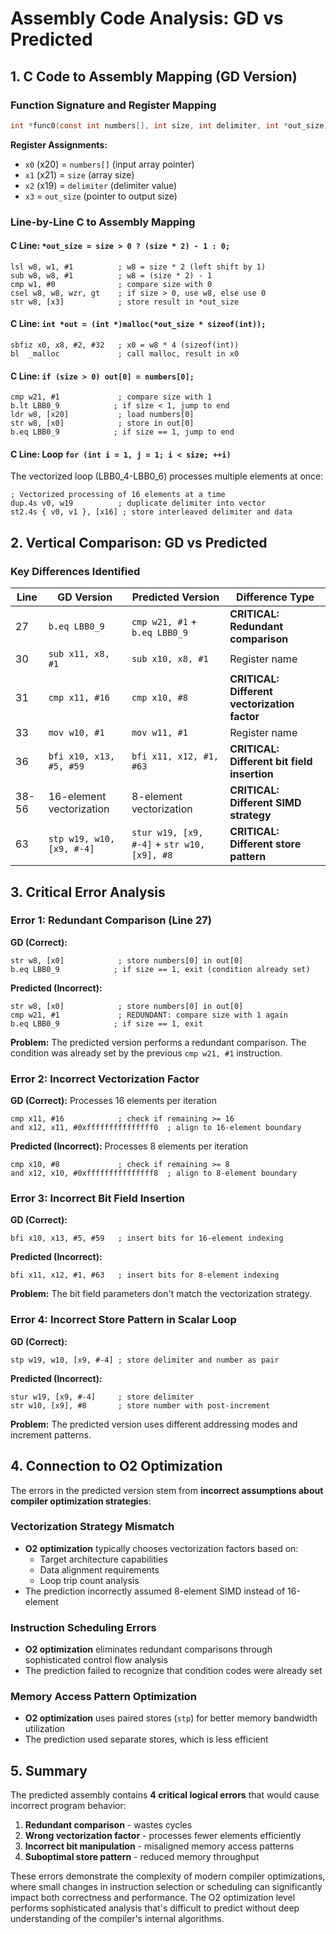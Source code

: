 # Assembly Code Analysis: GD vs Predicted

## 1. C Code to Assembly Mapping (GD Version)

### Function Signature and Register Mapping
```c
int *func0(const int numbers[], int size, int delimiter, int *out_size)
```

**Register Assignments:**
- `x0` (x20) = `numbers[]` (input array pointer)
- `x1` (x21) = `size` (array size)
- `x2` (x19) = `delimiter` (delimiter value)
- `x3` = `out_size` (pointer to output size)

### Line-by-Line C to Assembly Mapping

#### C Line: `*out_size = size > 0 ? (size * 2) - 1 : 0;`
```assembly
lsl	w8, w1, #1          ; w8 = size * 2 (left shift by 1)
sub	w8, w8, #1          ; w8 = (size * 2) - 1
cmp	w1, #0              ; compare size with 0
csel w8, w8, wzr, gt    ; if size > 0, use w8, else use 0
str	w8, [x3]            ; store result in *out_size
```

#### C Line: `int *out = (int *)malloc(*out_size * sizeof(int));`
```assembly
sbfiz x0, x8, #2, #32   ; x0 = w8 * 4 (sizeof(int))
bl	_malloc             ; call malloc, result in x0
```

#### C Line: `if (size > 0) out[0] = numbers[0];`
```assembly
cmp	w21, #1             ; compare size with 1
b.lt LBB0_9            ; if size < 1, jump to end
ldr	w8, [x20]           ; load numbers[0]
str	w8, [x0]            ; store in out[0]
b.eq LBB0_9            ; if size == 1, jump to end
```

#### C Line: Loop `for (int i = 1, j = 1; i < size; ++i)`
The vectorized loop (LBB0_4-LBB0_6) processes multiple elements at once:
```assembly
; Vectorized processing of 16 elements at a time
dup.4s v0, w19          ; duplicate delimiter into vector
st2.4s { v0, v1 }, [x16] ; store interleaved delimiter and data
```

## 2. Vertical Comparison: GD vs Predicted

### Key Differences Identified

| Line | GD Version | Predicted Version | Difference Type |
|------|------------|-------------------|-----------------|
| 27 | `b.eq LBB0_9` | `cmp w21, #1` + `b.eq LBB0_9` | **CRITICAL: Redundant comparison** |
| 30 | `sub x11, x8, #1` | `sub x10, x8, #1` | Register name |
| 31 | `cmp x11, #16` | `cmp x10, #8` | **CRITICAL: Different vectorization factor** |
| 33 | `mov w10, #1` | `mov w11, #1` | Register name |
| 36 | `bfi x10, x13, #5, #59` | `bfi x11, x12, #1, #63` | **CRITICAL: Different bit field insertion** |
| 38-56 | 16-element vectorization | 8-element vectorization | **CRITICAL: Different SIMD strategy** |
| 63 | `stp w19, w10, [x9, #-4]` | `stur w19, [x9, #-4]` + `str w10, [x9], #8` | **CRITICAL: Different store pattern** |

## 3. Critical Error Analysis

### Error 1: Redundant Comparison (Line 27)
**GD (Correct):**
```assembly
str	w8, [x0]            ; store numbers[0] in out[0]
b.eq LBB0_9            ; if size == 1, exit (condition already set)
```

**Predicted (Incorrect):**
```assembly
str	w8, [x0]            ; store numbers[0] in out[0]
cmp	w21, #1             ; REDUNDANT: compare size with 1 again
b.eq LBB0_9            ; if size == 1, exit
```

**Problem:** The predicted version performs a redundant comparison. The condition was already set by the previous `cmp w21, #1` instruction.

### Error 2: Incorrect Vectorization Factor
**GD (Correct):** Processes 16 elements per iteration
```assembly
cmp x11, #16            ; check if remaining >= 16
and x12, x11, #0xfffffffffffffff0  ; align to 16-element boundary
```

**Predicted (Incorrect):** Processes 8 elements per iteration
```assembly
cmp x10, #8             ; check if remaining >= 8
and x12, x10, #0xfffffffffffffff8  ; align to 8-element boundary
```

### Error 3: Incorrect Bit Field Insertion
**GD (Correct):**
```assembly
bfi x10, x13, #5, #59   ; insert bits for 16-element indexing
```

**Predicted (Incorrect):**
```assembly
bfi x11, x12, #1, #63   ; insert bits for 8-element indexing
```

**Problem:** The bit field parameters don't match the vectorization strategy.

### Error 4: Incorrect Store Pattern in Scalar Loop
**GD (Correct):**
```assembly
stp w19, w10, [x9, #-4] ; store delimiter and number as pair
```

**Predicted (Incorrect):**
```assembly
stur w19, [x9, #-4]     ; store delimiter
str w10, [x9], #8       ; store number with post-increment
```

**Problem:** The predicted version uses different addressing modes and increment patterns.

## 4. Connection to O2 Optimization

The errors in the predicted version stem from **incorrect assumptions about compiler optimization strategies**:

### Vectorization Strategy Mismatch
- **O2 optimization** typically chooses vectorization factors based on:
  - Target architecture capabilities
  - Data alignment requirements
  - Loop trip count analysis
- The prediction incorrectly assumed 8-element SIMD instead of 16-element

### Instruction Scheduling Errors
- **O2 optimization** eliminates redundant comparisons through sophisticated control flow analysis
- The prediction failed to recognize that condition codes were already set

### Memory Access Pattern Optimization
- **O2 optimization** uses paired stores (`stp`) for better memory bandwidth utilization
- The prediction used separate stores, which is less efficient

## 5. Summary

The predicted assembly contains **4 critical logical errors** that would cause incorrect program behavior:

1. **Redundant comparison** - wastes cycles
2. **Wrong vectorization factor** - processes fewer elements efficiently
3. **Incorrect bit manipulation** - misaligned memory access patterns
4. **Suboptimal store pattern** - reduced memory throughput

These errors demonstrate the complexity of modern compiler optimizations, where small changes in instruction selection or scheduling can significantly impact both correctness and performance. The O2 optimization level performs sophisticated analysis that's difficult to predict without deep understanding of the compiler's internal algorithms.
